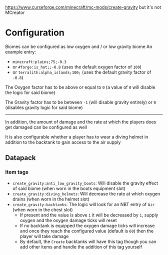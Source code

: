 https://www.curseforge.com/minecraft/mc-mods/create-gravity but it's not MCreator

# Configuration
Biomes can be configured as low oxygen and / or low gravity biome
An example entry: 
- `minecraft:plains;75;-0.3` 
- or `#forge:is_hot;;-0.8` (uses the default oxygen factor of `100`) 
- or `terralith:alpha_islands;100;` (uses the default gravity factor of `-0.8`)

The Oxygen factor has to be above or equal to `0` (a value of `0` will disable the logic for said biome)

The Gravity factor has to be between `-1` (will disable gravity entirely) or `0` (disables gravity logic for said biome)

---

In addition, the amount of damage and the rate at which the players does get damaged can be configured as well

It is also configurable whether a player has to wear a diving helmet in addition to the backtank to gain access to the air supply

## Datapack
### Item tags
- `create_gravity:anti_low_gravity_boots`: Will disable the gravity effect of said biome (when worn in the boots equipment slot)
- `create_gravity:diving_helmets`: Will decrease the rate at which oxygen drains (when worn in the helmet slot)
- `create_gravity:backtanks`: The logic will look for an NBT entry of `Air` (when worn in the chest slot)
  - If present and the value is above `1` it will be decreased by `1`, supply oxygen and the oxygen damage ticks will reset
  - If no backtank is equipped the oxygen damage ticks will increase and once they reach the configured value (default is `60`) then the player will take damage
  - By default, the `Create` backtanks will have this tag though you can add other items and handle the addition of this tag yourself
